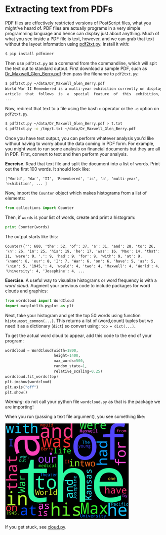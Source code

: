 # Extracting text from PDFs

PDF files are effectively restricted versions of PostScript files, what you might've heard of. PDF files are actually programs in a very simple programming language and hence can display just about anything. Much of what you see inside a PDF file is text, however, and we can grab that text without the layout information using [pdf2txt.py](https://euske.github.io/pdfminer/). Install it with:
 
```bash
$ pip install pdfminer
```

Then use `pdf2txt.py` as a command from the commandline, which will spit the text out to standard output. First download a sample PDF, such as [Dr_Maxwell_Glen_Berry.pdf](https://www.eisenhower.archives.gov/education/articles/Dr_Maxwell_Glen_Berry.pdf) then pass the filename to `pdf2txt.py`:

```bash
$ pdf2txt.py ~/data/Dr_Maxwell_Glen_Berry.pdf
World War II Remembered is a multi-year exhibition currently on display at the Eisenhower Presidential Museum.  The 
article  that  follows  is  a  special  feature  of  this  exhibition,  the  sixth  in  a  series  created  to  honor  and  educate  about  the 
...
```

Now, redirect that text to a file using the bash `>`  operator or the `-o` option on `pdf2txt.py`.

```bash
$ pdf2txt.py ~/data/Dr_Maxwell_Glen_Berry.pdf > t.txt
$ pdf2txt.py -o /tmp/t.txt ~/data/Dr_Maxwell_Glen_Berry.pdf
```

Once you have text output, you can perform whatever analysis you'd like without having to worry about the data coming in PDF form. For example, you might want to run some analysis on financial documents but they are all in PDF. First, convert to text and then perform your analysis.

**Exercise**. Read that text file and split the document into a list of words. Print out the first 100 words. It should look like:

```
['World', 'War', 'II', 'Remembered', 'is', 'a', 'multi-year', 'exhibition', ... ]
```

Now, import the `Counter` object which makes histograms from a list of elements:

```python
from collections import Counter
```

Then, if `words` is your list of words, create and print a histogram:

```python
print Counter(words)
```

The output starts like this:

```
Counter({'': 600, 'the': 52, 'of': 37, 'a': 31, 'and': 28, 'to': 26, '\n': 26, 'in': 25, 'his': 19, 'he': 17, 'was': 16, 'Max': 14, 'that': 11, 'were': 9, '.': 9, 'had': 9, 'for': 9, 'with': 9, 'at': 9, '\nand': 8, 'our': 8, 'I': 7, 'War': 6, 'on': 6, 'have': 5, 'as': 5, '\nin': 5, '1945,': 4, 'would': 4, 'two': 4, 'Maxwell': 4, 'World': 4, 'University': 4, 'Josephine': 4, ...
```

**Exercise**. A useful way to visualize histograms or word frequency is with a *word cloud*.  Augment your previous code to include packages for word clouds and graphics:

```python
from wordcloud import WordCloud
import matplotlib.pyplot as plt
```

Next, take your histogram and get the top 50 words using function `histo.most_common(...)`. This returns a list of (word,count) tuples but we need it as a dictionary (`dict`) so convert using: `top = dict(...)`.

To get the actual word cloud to appear, add this code to the end of your program:

```python
wordcloud = WordCloud(width=1800,
                      height=1400,
                      max_words=500,
                      random_state=1,
                      relative_scaling=0.25)
wordcloud.fit_words(top)
plt.imshow(wordcloud)
plt.axis("off")
plt.show()
```

*Warning*: do not call your python file `wordcloud.py` as that is the package we are importing!

When you run (passing a text file argument), you see something like:

<img src=figures/wordcloud.png width=400>

If you get stuck, see [cloud.py](https://github.com/parrt/msan692/blob/master/notes/code/cloud.py).